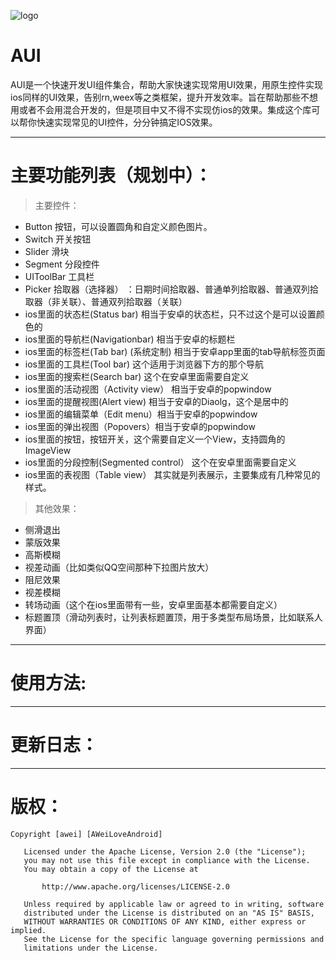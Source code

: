 ![logo](https://github.com/AweiLoveAndroid/AUI/blob/master/pic/AUI%E7%9A%84logo.png?raw=true)

# AUI

AUI是一个快速开发UI组件集合，帮助大家快速实现常用UI效果，用原生控件实现ios同样的UI效果，告别rn,weex等之类框架，提升开发效率。旨在帮助那些不想用或者不会用混合开发的，但是项目中又不得不实现仿ios的效果。集成这个库可以帮你快速实现常见的UI控件，分分钟搞定IOS效果。

----

# 主要功能列表（规划中）：

> 主要控件：

* Button 按钮，可以设置圆角和自定义颜色图片。
* Switch 开关按钮
* Slider 滑块
* Segment 分段控件
* UIToolBar 工具栏
* Picker 拾取器（选择器） ：日期时间拾取器、普通单列拾取器、普通双列拾取器（非关联）、普通双列拾取器（关联）
* ios里面的状态栏(Status bar) 相当于安卓的状态栏，只不过这个是可以设置颜色的
* ios里面的导航栏(Navigationbar) 相当于安卓的标题栏
* ios里面的标签栏(Tab bar) (系统定制) 相当于安卓app里面的tab导航标签页面
* ios里面的工具栏(Tool bar)  这个适用于浏览器下方的那个导航
* ios里面的搜索栏(Search bar)  这个在安卓里面需要自定义
* ios里面的活动视图（Activity view）  相当于安卓的popwindow
* ios里面的提醒视图(Alert view)  相当于安卓的Diaolg，这个是居中的
* ios里面的编辑菜单（Edit menu）相当于安卓的popwindow
* ios里面的弹出视图（Popovers）相当于安卓的popwindow
* ios里面的按钮，按钮开关，这个需要自定义一个View，支持圆角的ImageView
* ios里面的分段控制(Segmented control） 这个在安卓里面需要自定义
* ios里面的表视图（Table view）  其实就是列表展示，主要集成有几种常见的样式。

> 其他效果：

* 侧滑退出
* 蒙版效果
* 高斯模糊
* 视差动画（比如类似QQ空间那种下拉图片放大）
* 阻尼效果
* 视差模糊
* 转场动画（这个在ios里面带有一些，安卓里面基本都需要自定义）
* 标题置顶（滑动列表时，让列表标题置顶，用于多类型布局场景，比如联系人界面）

----

# 使用方法:

----

# 更新日志：

----
# 版权：


	Copyright [awei] [AWeiLoveAndroid]

	   Licensed under the Apache License, Version 2.0 (the "License");
	   you may not use this file except in compliance with the License.
	   You may obtain a copy of the License at

	       http://www.apache.org/licenses/LICENSE-2.0

	   Unless required by applicable law or agreed to in writing, software
	   distributed under the License is distributed on an "AS IS" BASIS,
	   WITHOUT WARRANTIES OR CONDITIONS OF ANY KIND, either express or implied.
	   See the License for the specific language governing permissions and
	   limitations under the License.
